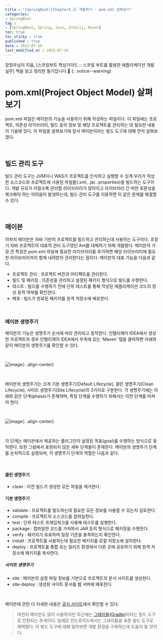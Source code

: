 ```yaml
---
title : "[SpringBoot][Chapter4.2] 개발하기 - pom.xml 살펴보기"
categories:
- SpringBoot
tag :
- [SpringBoot, Spring, Java, Intelij, Maven]
toc: true
toc_sticky : true
published : true
date : 2022-07-19
last_modified_at : 2022-07-19
---
```






장정우님이 지음, [스프링부트 핵심가이드 :: 스프링 부트를 활용한 애플리케이션 개발 실무] 책을 읽고 정리한 필기입니다.📢
{: .notice--warning}



# pom.xml(Project Object Model) 살펴보기

pom.xml 파일은 메이븐의 기능을 사용하기 위해 작성하는 파일이다. 이 파일에는 프로젝트, 의존성 라이브러리, 빌드 등의 정보 및 해당 프로젝트를 관리하는 데 필요한 내용이 기술돼 있다. 이 파일을 살펴보기에 앞서 메이븐이라는 빌드 도구에 대해 먼저 살펴보겠다.

<br>

## 빌드 관리 도구

빌드 관리 도구는 JVM이나 WAS가 프로젝트를 인식하고 실행할 수 있게 우리가 작성한 소스코드와 프로젝트에 사용된 파일들(.xml, .jar. .properties)을 빌드하는 도구이다. 개발 규모가 커질수록 관리할 라이브러리가 많아지고 라이브러리 간 버전 호환성을 체크해야 하는 어려움이 발생하는데, 빌드 관리 도구를 이용하면 이 같은 문제를 해결할 수 있다.

<br>

## 메이븐

아파치 메이븐은 자바 기반의 프로젝트를 빌드하고 관리하는데 사용하는 도구이다. 초창기 자바 프로젝트의 대표적 관리 도구였던 Ant를 대체하기 위해 개발됐다. 메이븐의 가장 큰 특징은 pom.xml 파일에 필요한 라이브러리를 추가하면 해당 라이브러리에 필요한 라이브러리까지 함께 내려받아 관리한다는 점이다. 메이븐의 대표 기능을 다음과 같다.

- 프로젝트 관리 : 프로젝트 버전과 아티팩트를 관리한다.
- 빌드 및 패키징 : 의존성을 관리하고 설정된 패키지 형식으로 빌드를 수행한다.
- 테스트 : 빌드를 수행하기 전에 단위 테스트를 통해 작성된 애플리케이션 코드의 정상 동작 여부를 확인한다.
- 배포 : 빌드가 완료된 패키지를 원격 저장소에 배포한다.

<br>

### 메이븐 생명주기

메이븐의 기능은 생명주기 순서에 따라 관리되고 동작한다. 인텔리제이 IDEA에서 생성한 프로젝트의 경우 인텔리제이 IDEA에서 우측에 있는 'Maven' 탭을 클릭하면 아래와 같이 메이븐의 생명주기를 확인할 수 있다.

<br>

![image](https://user-images.githubusercontent.com/13410737/179550510-a1bf2f50-cdde-4bd6-843a-12b832841e01.png){: .align-center}

<br>

메이븐의 생명주기는 크게 기본 생명주기(Default Lifecycle), 클린 생명주기(Clean Lifecycle), 사이트 생명주기(Site Lifecycle)의 3가지로 구분한다. 각 생명주기에는 아래와 같은 단계(phase)가 존재하며, 특정 단계를 수행하기 위해서는 이전 단계를 마쳐야 한다.

<br>

![image](https://user-images.githubusercontent.com/13410737/179552311-51e1ffd0-fbd1-4287-9a34-a4f940b70a8d.png){: .align-center}

<br>

각 단계는 메이븐에서 제공하는 플러그인이 설정된 목표(goal)를 수행하는 방식으로 동작한다. 또한 그림에서 표현되지 않은 세부 단계들이 존재한다. 메이븐의 생명주기 단계를 순차적으로 실행되며, 각 생명주기 단계의 역할은 다음과 같다.

<br>

#### 클린 생명주기

- clean : 이전 빌드가 생성한 모든 파일을 제거한다.

#### 기본 생명주기

- validate : 프로젝트를 빌드하는데 필요한 모든 정보를 사용할 수 있는지 검토한다.
- compile : 프로젝트의 소스코드를 컴파일한다.
- test : 단위 테스트 프레임워크를 사용해 테스트를 실행한다.
- package : 컴파일한 코드를 가져와서 JAR 등의 형식으로 패키징을 수행한다.
- verify : 패키지가 유효하며 일정 기준을 충족하는지 확인한다.
- install : 프로젝트를 사용하는데 필요한 패키지를 로컬 저장소에 설치한다.
- deploy : 프로젝트를 통합 또는 릴리즈 환경에서 다른 곳에 공유하기 위해 원격 저장소에 패키지를 복사한다.

##### 사이트 생명주기

- site : 메이븐의 설정 파일 정보를 기반으로 프로젝트의 문서 사이트를 생성한다.
- site-deploy : 생성된 사이트 문서를 웹 서버에 배포한다.

<br>

메이븐에 관한 더 자세한 내용은 [공식 사이트]에서 확인할 수 있다.

> 여전히 메이븐도 많이 사용하지만 최근에는 [그레이들(Gradle)]이라는 빌드 도구로 전환되는 추세이다. 일례로 안드로이드에서는 그레이들을 표준 빌드 도구로 채택했다. 이 빌드 도구에 대해 알아보면 개발 환경을 구축하는데 도움이 될 것이다.

[공식 사이트]: http://maven.apache.org/
[그레이들(Gradle)]: https://gradle.org/

